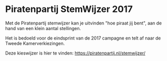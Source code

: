 Piratenpartij StemWijzer 2017
==============================

Met de Piratenpartij stemwijzer kan je uitvinden "hoe piraat jij bent", aan de
hand van een klein aantal stellingen.

Het is bedoeld voor de eindsprint van de 2017 campagne en telt af naar de
Tweede Kamerverkiezingen.

Deze kieswijzer is hier te vinden: https://piratenpartij.nl/stemwijzer/





